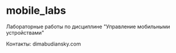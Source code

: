 # mobile_labs
 Лабораторные работы по дисциплине "Управление мобильными устройствами"

 Контакты: dimabudiansky.com
